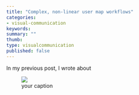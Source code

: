 ```yaml
---
title: "Complex, non-linear user map workflows"
categories:
- visual-communication
keywords: 
summary: ""
thumb: 
type: visualcommunication
published: false
---
```


In my previous post, I wrote about 

<figure><a href="http://idratherbewriting.com"><img src="{{ "/images/stanfordmuseummap.png" | prepend: site.baseurl }}"/></a><figcaption>your caption</figcaption></figure>